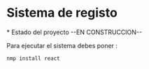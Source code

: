 <h1> Sistema de registo </h1>
* Estado del proyecto --EN CONSTRUCCION--


Para ejecutar el sistema debes poner :

  ```nmp install react```
